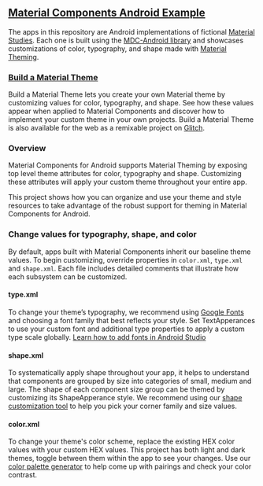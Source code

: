 ## [Material Components Android Example](https://github.com/material-components/material-components-android-examples)

The apps in this repository are Android implementations of fictional [Material Studies](https://material.io/design/material-studies/). Each one is built using the [MDC-Android library](http://github.com/material-components/material-components-android/) and showcases customizations of color, typography, and shape made with [Material Theming](https://material.io/design/material-theming/).

### [Build a Material Theme](https://github.com/material-components/material-components-android-examples/tree/develop/MaterialThemeBuilder)

Build a Material Theme lets you create your own Material theme by customizing values for color, typography, and shape. See how these values appear when applied to Material Components and discover how to implement your custom theme in your own projects. Build a Material Theme is also available for the web as a remixable project on [Glitch](https://glitch.com/~material-theme-builder).

### Overview

Material Components for Android supports Material Theming by exposing top level theme attributes for color, typography and shape. Customizing these attributes will apply your custom theme throughout your entire app.

This project shows how you can organize and use your theme and style resources to take advantage of the robust support for theming in Material Components for Android.

### Change values for typography, shape, and color

By default, apps built with Material Components inherit our baseline theme values. To begin customizing, override properties in `color.xml`, `type.xml` and `shape.xml`. Each file includes detailed comments that illustrate how each subsystem can be customized.

#### type.xml

To change your theme’s typography, we recommend using [Google Fonts](https://fonts.google.com/) and choosing a font family that best reflects your style. Set TextApperances to use your custom font and additional type properties to apply a custom type scale globally. [Learn how to add fonts in Android Studio](https://developer.android.com/guide/topics/ui/look-and-feel/downloadable-fonts)

#### shape.xml

To systematically apply shape throughout your app, it helps to understand that components are grouped by size into categories of small, medium and large. The shape of each component size group can be themed by customizing its ShapeApperance style. We recommend using our [shape customization tool](https://material.io/design/shape/about-shape.html#shape-customization-tool) to help you pick your corner family and size values.

#### color.xml

To change your theme's color scheme, replace the existing HEX color values with your custom HEX values. This project has both light and dark themes, toggle between them within the app to see your changes. Use our [color palette generator](https://material.io/design/color/the-color-system.html#tools-for-picking-colors) to help come up with pairings and check your color contrast.